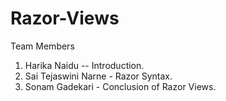 # Razor-Views
Team Members 
1. Harika Naidu -- Introduction.
2. Sai Tejaswini Narne - Razor Syntax.
3. Sonam Gadekari - Conclusion of Razor Views.
